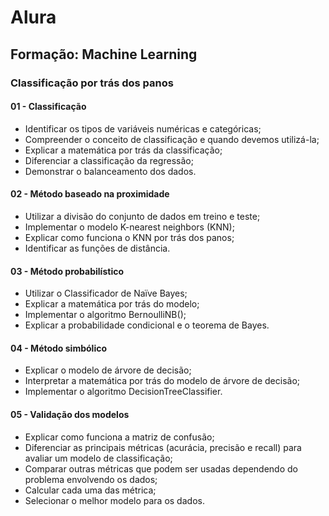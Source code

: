 # Alura
## Formação: Machine Learning
### Classificação por trás dos panos

#### 01 - Classificação
  - Identificar os tipos de variáveis numéricas e categóricas;
  - Compreender o conceito de classificação e quando devemos utilizá-la;
  - Explicar a matemática por trás da classificação;
  - Diferenciar a classificação da regressão;
  - Demonstrar o balanceamento dos dados.

#### 02 - Método baseado na proximidade
  - Utilizar a divisão do conjunto de dados em treino e teste;
  - Implementar o modelo K-nearest neighbors (KNN);
  - Explicar como funciona o KNN por trás dos panos;
  - Identificar as funções de distância.

#### 03 - Método probabilístico
  - Utilizar o Classificador de Naïve Bayes;
  - Explicar a matemática por trás do modelo;
  - Implementar o algoritmo BernoulliNB();
  - Explicar a probabilidade condicional e o teorema de Bayes.


#### 04 - Método simbólico
  - Explicar o modelo de árvore de decisão;
  - Interpretar a matemática por trás do modelo de árvore de decisão;
  - Implementar o algoritmo DecisionTreeClassifier.

#### 05 - Validação dos modelos
  - Explicar como funciona a matriz de confusão;
  - Diferenciar as principais métricas (acurácia, precisão e recall) para avaliar um modelo de classificação;
  - Comparar outras métricas que podem ser usadas dependendo do problema envolvendo os dados;
  - Calcular cada uma das métrica;
  - Selecionar o melhor modelo para os dados.